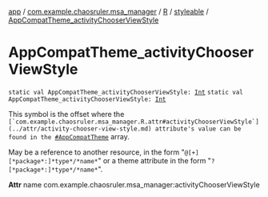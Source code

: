 [app](../../../index.md) / [com.example.chaosruler.msa_manager](../../index.md) / [R](../index.md) / [styleable](index.md) / [AppCompatTheme_activityChooserViewStyle](.)

# AppCompatTheme_activityChooserViewStyle

`static val AppCompatTheme_activityChooserViewStyle: `[`Int`](https://kotlinlang.org/api/latest/jvm/stdlib/kotlin/-int/index.html)
`static val AppCompatTheme_activityChooserViewStyle: `[`Int`](https://kotlinlang.org/api/latest/jvm/stdlib/kotlin/-int/index.html)

This symbol is the offset where the ``[`com.example.chaosruler.msa_manager.R.attr#activityChooserViewStyle`](../attr/activity-chooser-view-style.md) attribute's value can be found in the ``[`#AppCompatTheme`](-app-compat-theme.md) array.

May be a reference to another resource, in the form "`@[+][*package*:]*type*/*name*`" or a theme attribute in the form "`?[*package*:]*type*/*name*`".

**Attr**
name com.example.chaosruler.msa_manager:activityChooserViewStyle

